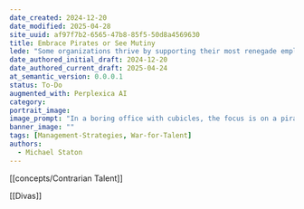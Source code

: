 ```yaml
---
date_created: 2024-12-20
date_modified: 2025-04-28
site_uuid: af97f7b2-6565-47b8-85f5-50d8a4569630
title: Embrace Pirates or See Mutiny
lede: "Some organizations thrive by supporting their most renegade employees."
date_authored_initial_draft: 2024-12-20
date_authored_current_draft: 2025-04-24
at_semantic_version: 0.0.0.1
status: To-Do
augmented_with: Perplexica AI
category: 
portrait_image: 
image_prompt: "In a boring office with cubicles, the focus is on a pirate at a desk in the center.  On his desk, in addition to a computer, he has a large birthday cake. Tied to his chair are celebratory baloons."  
banner_image: ""
tags: [Management-Strategies, War-for-Talent]
authors:
  - Michael Staton
---
```


[[concepts/Contrarian Talent]]

[[Divas]]
